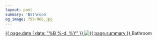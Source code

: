 ```yaml
---
layout: post
summary: 'Bathroom'
og_image: 799-960.jpg
---
```


<p>
 <time>
  <a href="/799">
   {{ page.date | date: "%B %-d, %Y" }}
  </a>
 </time>
 <a href="/799">
  <img alt="{{ page.summary }}" sizes="(min-width: 700px) 50vw, calc(100vw - 2rem)" src="{{ site.assets_url }}/799-480.jpg" srcset="{{ site.assets_url }}/799-240.jpg 240w, {{ site.assets_url }}/799-480.jpg 480w, {{ site.assets_url }}/799-720.jpg 720w, {{ site.assets_url }}/799-960.jpg 960w"/>
 </a>
 <span>
  Bathroom
 </span>
</p>
